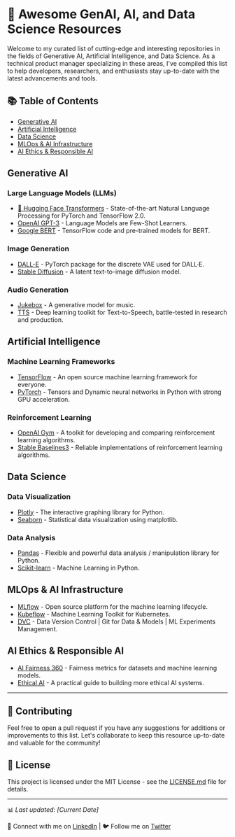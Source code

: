 # 🚀 Awesome GenAI, AI, and Data Science Resources

Welcome to my curated list of cutting-edge and interesting repositories in the fields of Generative AI, Artificial Intelligence, and Data Science. As a technical product manager specializing in these areas, I've compiled this list to help developers, researchers, and enthusiasts stay up-to-date with the latest advancements and tools.

## 📚 Table of Contents

- [Generative AI](#generative-ai)
- [Artificial Intelligence](#artificial-intelligence)
- [Data Science](#data-science)
- [MLOps & AI Infrastructure](#mlops--ai-infrastructure)
- [AI Ethics & Responsible AI](#ai-ethics--responsible-ai)

## Generative AI

### Large Language Models (LLMs)
- [🤗 Hugging Face Transformers](https://github.com/huggingface/transformers) - State-of-the-art Natural Language Processing for PyTorch and TensorFlow 2.0.
- [OpenAI GPT-3](https://github.com/openai/gpt-3) - Language Models are Few-Shot Learners.
- [Google BERT](https://github.com/google-research/bert) - TensorFlow code and pre-trained models for BERT.

### Image Generation
- [DALL-E](https://github.com/openai/DALL-E) - PyTorch package for the discrete VAE used for DALL·E.
- [Stable Diffusion](https://github.com/CompVis/stable-diffusion) - A latent text-to-image diffusion model.

### Audio Generation
- [Jukebox](https://github.com/openai/jukebox) - A generative model for music.
- [TTS](https://github.com/coqui-ai/TTS) - Deep learning toolkit for Text-to-Speech, battle-tested in research and production.

## Artificial Intelligence

### Machine Learning Frameworks
- [TensorFlow](https://github.com/tensorflow/tensorflow) - An open source machine learning framework for everyone.
- [PyTorch](https://github.com/pytorch/pytorch) - Tensors and Dynamic neural networks in Python with strong GPU acceleration.

### Reinforcement Learning
- [OpenAI Gym](https://github.com/openai/gym) - A toolkit for developing and comparing reinforcement learning algorithms.
- [Stable Baselines3](https://github.com/DLR-RM/stable-baselines3) - Reliable implementations of reinforcement learning algorithms.

## Data Science

### Data Visualization
- [Plotly](https://github.com/plotly/plotly.py) - The interactive graphing library for Python.
- [Seaborn](https://github.com/mwaskom/seaborn) - Statistical data visualization using matplotlib.

### Data Analysis
- [Pandas](https://github.com/pandas-dev/pandas) - Flexible and powerful data analysis / manipulation library for Python.
- [Scikit-learn](https://github.com/scikit-learn/scikit-learn) - Machine Learning in Python.

## MLOps & AI Infrastructure

- [MLflow](https://github.com/mlflow/mlflow) - Open source platform for the machine learning lifecycle.
- [Kubeflow](https://github.com/kubeflow/kubeflow) - Machine Learning Toolkit for Kubernetes.
- [DVC](https://github.com/iterative/dvc) - Data Version Control | Git for Data & Models | ML Experiments Management.

## AI Ethics & Responsible AI

- [AI Fairness 360](https://github.com/Trusted-AI/AIF360) - Fairness metrics for datasets and machine learning models.
- [Ethical AI](https://github.com/EthicalML/ethical-ai) - A practical guide to building more ethical AI systems.

---

## 🌟 Contributing

Feel free to open a pull request if you have any suggestions for additions or improvements to this list. Let's collaborate to keep this resource up-to-date and valuable for the community!

## 📄 License

This project is licensed under the MIT License - see the [LICENSE.md](LICENSE.md) file for details.

---

📊 *Last updated: [Current Date]*

🔗 Connect with me on [LinkedIn](https://www.linkedin.com/in/yourusername) | 🐦 Follow me on [Twitter](https://twitter.com/yourusername)
